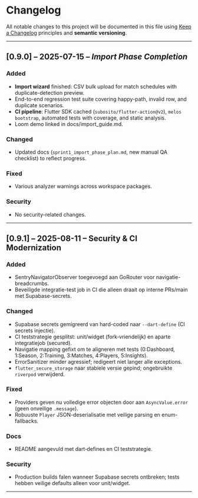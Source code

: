 # Changelog

All notable changes to this project will be documented in this file using [Keep a Changelog](https://keepachangelog.com/en/1.1.0/) principles and **semantic versioning**.

---

## [0.9.0] – 2025-07-15 – *Import Phase Completion*

### Added
- **Import wizard** finished: CSV bulk upload for match schedules with duplicate-detection preview.
- End-to-end regression test suite covering happy-path, invalid row, and duplicate scenarios.
- **CI pipeline**: Flutter SDK cached (`subosito/flutter-action@v2`), `melos bootstrap`, automated tests with coverage, and static analysis.
- Loom demo linked in docs/import_guide.md.

### Changed
- Updated docs (`sprint1_import_phase_plan.md`, new manual QA checklist) to reflect progress.

### Fixed
- Various analyzer warnings across workspace packages.

### Security
- No security-related changes.

---
## [0.9.1] – 2025-08-11 – Security & CI Modernization

### Added
- SentryNavigatorObserver toegevoegd aan GoRouter voor navigatie-breadcrumbs.
- Beveiligde integratie-test job in CI die alleen draait op interne PRs/main met Supabase-secrets.

### Changed
- Supabase secrets gemigreerd van hard-coded naar `--dart-define` (CI secrets injectie).
- CI teststrategie gesplitst: unit/widget (fork‑vriendelijk) en aparte integratiejob (secured).
- Navigatie mapping gefixt om te aligneren met tests (0:Dashboard, 1:Season, 2:Training, 3:Matches, 4:Players, 5:Insights).
- ErrorSanitizer minder agressief; redigeert niet langer alle exceptions.
- `flutter_secure_storage` naar stabiele versie gepind; ongebruikte `riverpod` verwijderd.

### Fixed
- Providers geven nu volledige error objecten door aan `AsyncValue.error` (geen onveilige `.message`).
- Robuuste `Player` JSON-deserialisatie met veilige parsing en enum-fallbacks.

### Docs
- README aangevuld met dart‑defines en CI teststrategie.

### Security
- Production builds falen wanneer Supabase secrets ontbreken; tests hebben veilige defaults alleen voor unit/widget.

---